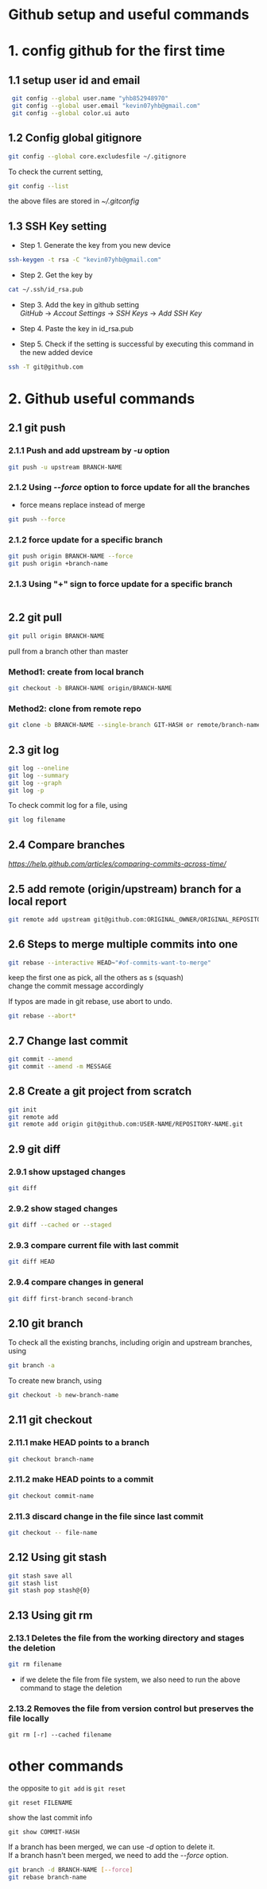 Github setup and useful commands
================================

# 1. config github for the first time

## 1.1 setup user id and email
```bash
 git config --global user.name "yhb852948970" 
 git config --global user.email "kevin07yhb@gmail.com" 
 git config --global color.ui auto 
```
## 1.2 Config global gitignore
```bash
git config --global core.excludesfile ~/.gitignore
```

To check the current setting,
```bash
git config --list
```
the above files are stored in *~/.gitconfig* 

## 1.3 SSH Key setting
- Step 1. Generate the key from you new device
```bash
ssh-keygen -t rsa -C "kevin07yhb@gmail.com"
```
- Step 2. Get the key by 
```bash
cat ~/.ssh/id_rsa.pub 
```
- Step 3. Add the key in github setting <br />
*GitHub* -> *Accout Settings* -> *SSH Keys* -> *Add SSH Key*

- Step 4. Paste the key in id_rsa.pub
- Step 5. Check if the setting is successful by executing this command in the new added device
```bash
ssh -T git@github.com
```

# 2. Github useful commands

## 2.1 git push 
### 2.1.1 Push and add upstream by *-u* option
```bash
git push -u upstream BRANCH-NAME
```
### 2.1.2 Using *--force* option to force update for all the branches
- force means replace instead of merge
```bash
git push --force
```
### 2.1.2 force update for a specific branch
```bash
git push origin BRANCH-NAME --force
git push origin +branch-name
```
### 2.1.3 Using "+" sign to force update for a specific branch
```bash

```

## 2.2 git pull
```bash
git pull origin BRANCH-NAME
```
pull from a branch other than master <br />

### Method1: create from local branch
```bash
git checkout -b BRANCH-NAME origin/BRANCH-NAME
```
### Method2: clone from remote repo
```bash
git clone -b BRANCH-NAME --single-branch GIT-HASH or remote/branch-name 
```

## 2.3 git log
```bash
git log --oneline
git log --summary
git log --graph
git log -p
```
To check commit log for a file, using
```bash
git log filename
```

## 2.4 Compare branches
*https://help.github.com/articles/comparing-commits-across-time/*


## 2.5 add remote (origin/upstream) branch for a local report
```bash
git remote add upstream git@github.com:ORIGINAL_OWNER/ORIGINAL_REPOSITORY.git
```

## 2.6 Steps to merge multiple commits into one
```bash
git rebase --interactive HEAD~"#of-commits-want-to-merge"
```
keep the first one as pick, all the others as s (squash) <br />
change the commit message accordingly <br />

If typos are made in git rebase, use abort to undo.<br />
```bash
git rebase --abort*  
```

## 2.7 Change last commit
```bash
git commit --amend
git commit --amend -m MESSAGE
```

## 2.8 Create a git project from scratch
```bash
git init
git remote add
git remote add origin git@github.com:USER-NAME/REPOSITORY-NAME.git
```

## 2.9 git diff

### 2.9.1 show upstaged changes
```bash
git diff
```
### 2.9.2 show staged changes
```bash
git diff --cached or --staged
```
### 2.9.3 compare current file with last commit
```bash
git diff HEAD
```
### 2.9.4 compare changes in general
```bash
git diff first-branch second-branch
```

## 2.10 git branch
To check all the existing branchs, including origin and upstream branches, using <br />
```bash
git branch -a
```
To create new branch, using
```bash
git checkout -b new-branch-name
```

## 2.11 git checkout 
### 2.11.1 make HEAD points to a branch 
```bash
git checkout branch-name
```
### 2.11.2 make HEAD points to a commit 
```bash
git checkout commit-name
```
### 2.11.3 discard change in the file since last commit 
```bash
git checkout -- file-name
```

## 2.12 Using git stash
```bash
git stash save all
git stash list
git stash pop stash@{0}
```

## 2.13 Using git rm
### 2.13.1 Deletes the file from the working directory and stages the deletion
```bash
git rm filename
```
- if we delete the file from file system, we also need to run the above command to stage the deletion
### 2.13.2 Removes the file from version control but preserves the file locally <br />
```
git rm [-r] --cached filename
```

# other commands

the opposite to `git add` is `git reset` <br />
```
git reset FILENAME
```


show the last commit info <br />
```
git show COMMIT-HASH
```

If a branch has been merged, we can use *-d* option to delete it. <br />
If a branch hasn't been merged, we need to add the *--force* option. <br />
```bash
git branch -d BRANCH-NAME [--force]
git rebase branch-name
```
